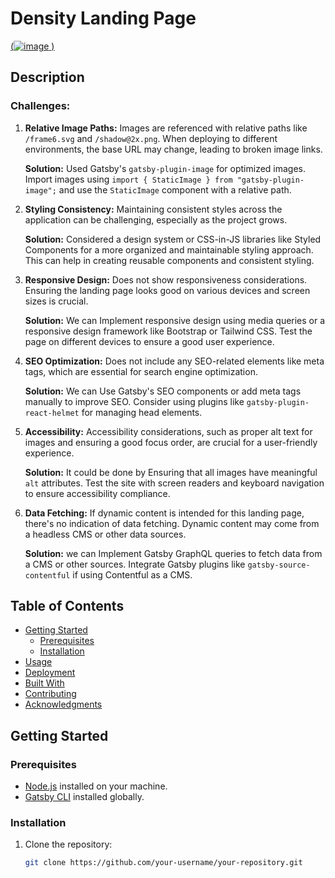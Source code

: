 # Density Landing Page

 [(![image](https://github.com/Jagdish24-uc/density_Landing_page/assets/71270068/cb9adf40-7df2-43f1-bc34-c624b25e6af0)
)
](https://merry-fairy-9e2799.netlify.app/)

## Description

### Challenges:

1. **Relative Image Paths:**
   Images are referenced with relative paths like `/frame6.svg` and `/shadow@2x.png`. When deploying to different environments, the base URL may change, leading to broken image links.

   **Solution:**
   Used Gatsby's `gatsby-plugin-image` for optimized images. Import images using `import { StaticImage } from "gatsby-plugin-image";` and use the `StaticImage` component with a relative path.

2. **Styling Consistency:**
   Maintaining consistent styles across the application can be challenging, especially as the project grows. 

   **Solution:**
   Considered  a design system or CSS-in-JS libraries like Styled Components for a more organized and maintainable styling approach. This can help in creating reusable components and consistent styling.

3. **Responsive Design:**
   Does not show responsiveness considerations. Ensuring the landing page looks good on various devices and screen sizes is crucial.

   **Solution:**
   We can Implement responsive design using media queries or a responsive design framework like Bootstrap or Tailwind CSS. Test the page on different devices to ensure a good user experience.

4. **SEO Optimization:**
   Does not include any SEO-related elements like meta tags, which are essential for search engine optimization.

   **Solution:**
  We can  Use Gatsby's SEO components or add meta tags manually to improve SEO. Consider using plugins like `gatsby-plugin-react-helmet` for managing head elements.

5. **Accessibility:**
   Accessibility considerations, such as proper alt text for images and ensuring a good focus order, are crucial for a user-friendly experience.

   **Solution:**
   It could be done by Ensuring that all images have meaningful `alt` attributes. Test the site with screen readers and keyboard navigation to ensure accessibility compliance.

6. **Data Fetching:**
   If dynamic content is intended for this landing page, there's no indication of data fetching. Dynamic content may come from a headless CMS or other data sources.

   **Solution:**
   we can Implement Gatsby GraphQL queries to fetch data from a CMS or other sources. Integrate Gatsby plugins like `gatsby-source-contentful` if using Contentful as a CMS.

## Table of Contents

- [Getting Started](#getting-started)
  - [Prerequisites](#prerequisites)
  - [Installation](#installation)
- [Usage](#usage)
- [Deployment](#deployment)
- [Built With](#built-with)
- [Contributing](#contributing)
- [Acknowledgments](#acknowledgments)

## Getting Started

### Prerequisites

- [Node.js](https://nodejs.org/) installed on your machine.
- [Gatsby CLI](https://www.gatsbyjs.com/docs/reference/gatsby-cli/) installed globally.

### Installation

1. Clone the repository:

   ```bash
   git clone https://github.com/your-username/your-repository.git
